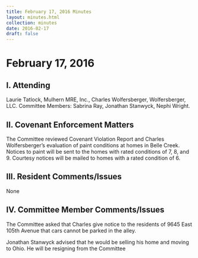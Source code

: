 ```yaml
---
title: February 17, 2016 Minutes
layout: minutes.html
collection: minutes
date: 2016-02-17
draft: false
---
```

# February 17, 2016

## I. Attending
Laurie Tatlock, Mulhern MRE, Inc., Charles Wolfersberger, Wolfersberger, LLC.  Committee Members: Sabrina Ray, Jonathan Stanwyck, Nephi Wright.  

## II. Covenant Enforcement Matters
The Committee reviewed Covenant Violation Report and Charles Wolfersberger’s evaluation of paint conditions at homes in Belle Creek.  Notices to paint will be sent to the homes with rated conditions of 7, 8, and 9.  Courtesy notices will be mailed to homes with a rated condition of 6.

## III. Resident Comments/Issues
None

## IV. Committee Member Comments/Issues
The Committee asked that Charles give notice to the residents of 9645 East 105th Avenue that cars cannot be parked in the alley.  

Jonathan Stanwyck advised that he would be selling his home and moving to Ohio.  He will be resigning from the Committee
